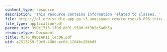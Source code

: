 ```yaml
---
content_type: resource
description: 'This resource contains information related to classes. '
file: https://ol-ocw-studio-app-qa.s3.amazonaws.com/courses/6-096-introduction-to-c-january-iap-2011/a251375959c9498dec0d1204bc20bbd3_MIT6_096IAP11_lec06.pdf
file_type: application/pdf
parent_uid: 390c1713-1f0d-dd01-950d-df3b2e546b5a
resourcetype: Document
title: MIT6_096IAP11_lec06.pdf
uid: a2513759-59c9-498d-ec0d-1204bc20bbd3
---
```

